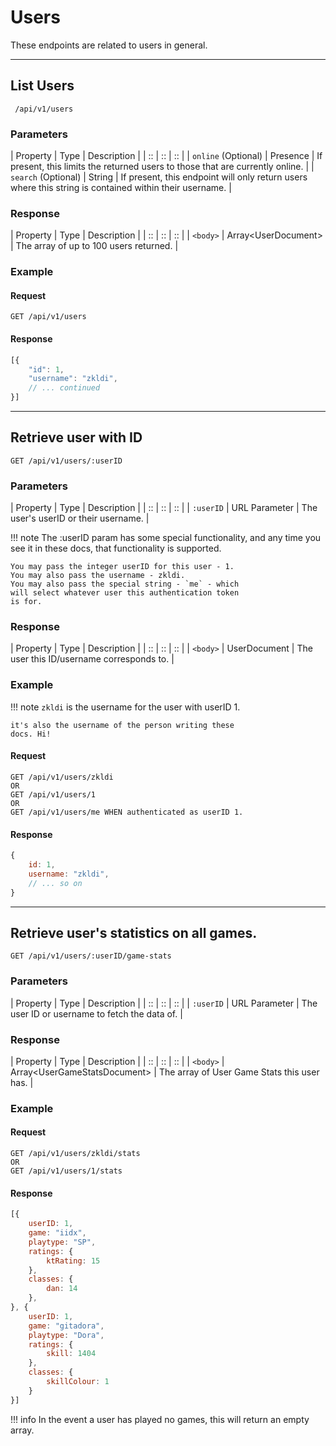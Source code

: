 # Users

These endpoints are related to users in general.

*****

## List Users

` /api/v1/users`

### Parameters

| Property | Type | Description |
| :: | :: | :: |
| `online` (Optional) | Presence | If present, this limits the returned users to those that are currently online. |
| `search` (Optional) | String | If present, this endpoint will only return users where this string is contained within their username. |

### Response

| Property | Type | Description |
| :: | :: | :: |
| `<body>` | Array&lt;UserDocument&gt; | The array of up to 100 users returned. |

### Example

#### Request

```
GET /api/v1/users
```

#### Response

```js
[{
	"id": 1,
	"username": "zkldi",
	// ... continued
}]
```

*****

## Retrieve user with ID

`GET /api/v1/users/:userID`

### Parameters

| Property | Type | Description |
| :: | :: | :: |
| `:userID` | URL Parameter | The user's userID or their username. |

!!! note
	The :userID param has some special functionality,
	and any time you see it in these docs, that
	functionality is supported.

	You may pass the integer userID for this user - 1.
	You may also pass the username - zkldi.
	You may also pass the special string - `me` - which
	will select whatever user this authentication token
	is for.

### Response

| Property | Type | Description |
| :: | :: | :: |
| `<body>` | UserDocument | The user this ID/username corresponds to. |

### Example

!!! note
	`zkldi` is the username for the user with userID 1.

	it's also the username of the person writing these
	docs. Hi!

#### Request
```
GET /api/v1/users/zkldi
OR
GET /api/v1/users/1
OR
GET /api/v1/users/me WHEN authenticated as userID 1.
```

#### Response

```js
{
	id: 1,
	username: "zkldi",
	// ... so on
}
```

*****

## Retrieve user's statistics on all games.

`GET /api/v1/users/:userID/game-stats`

### Parameters

| Property | Type | Description |
| :: | :: | :: |
| `:userID` | URL Parameter | The user ID or username to fetch the data of. |

### Response

| Property | Type | Description |
| :: | :: | :: |
| `<body>` | Array&lt;UserGameStatsDocument&gt; | The array of User Game Stats this user has. |

### Example

#### Request
```
GET /api/v1/users/zkldi/stats
OR
GET /api/v1/users/1/stats
```

#### Response

```js
[{
	userID: 1,
	game: "iidx",
	playtype: "SP",
	ratings: {
		ktRating: 15
	},
	classes: {
		dan: 14
	},
}, {
	userID: 1,
	game: "gitadora",
	playtype: "Dora",
	ratings: {
		skill: 1404
	},
	classes: {
		skillColour: 1
	}
}]
```

!!! info
	In the event a user has played no games, this will
	return an empty array.
